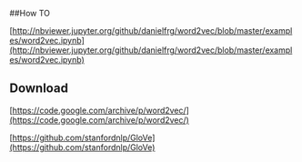 
##How TO

[http://nbviewer.jupyter.org/github/danielfrg/word2vec/blob/master/examples/word2vec.ipynb](http://nbviewer.jupyter.org/github/danielfrg/word2vec/blob/master/examples/word2vec.ipynb)

## Download 


[https://code.google.com/archive/p/word2vec/](https://code.google.com/archive/p/word2vec/)

[https://github.com/stanfordnlp/GloVe](https://github.com/stanfordnlp/GloVe)

